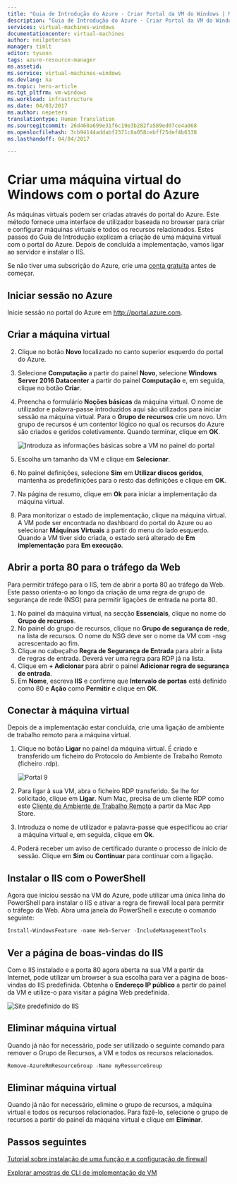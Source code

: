 ```yaml
---
title: "Guia de Introdução do Azure - Criar Portal da VM do Windows | Microsoft Docs"
description: "Guia de Introdução do Azure - Criar Portal da VM do Windows"
services: virtual-machines-windows
documentationcenter: virtual-machines
author: neilpeterson
manager: timlt
editor: tysonn
tags: azure-resource-manager
ms.assetid: 
ms.service: virtual-machines-windows
ms.devlang: na
ms.topic: hero-article
ms.tgt_pltfrm: vm-windows
ms.workload: infrastructure
ms.date: 04/03/2017
ms.author: nepeters
translationtype: Human Translation
ms.sourcegitcommit: 26d460a699e31f6c19e3b282fa589ed07ce4a068
ms.openlocfilehash: 3cb94144addabf2371c8a058cebff25def4b6338
ms.lasthandoff: 04/04/2017

---
```


# <a name="create-a-windows-virtual-machine-with-the-azure-portal"></a>Criar uma máquina virtual do Windows com o portal do Azure

As máquinas virtuais podem ser criadas através do portal do Azure. Este método fornece uma interface de utilizador baseada no browser para criar e configurar máquinas virtuais e todos os recursos relacionados. Estes passos do Guia de Introdução explicam a criação de uma máquina virtual com o portal do Azure. Depois de concluída a implementação, vamos ligar ao servidor e instalar o IIS.

Se não tiver uma subscrição do Azure, crie uma [conta gratuita](https://azure.microsoft.com/free/) antes de começar.

## <a name="log-in-to-azure"></a>Iniciar sessão no Azure

Inicie sessão no portal do Azure em http://portal.azure.com.

## <a name="create-virtual-machine"></a>Criar a máquina virtual

2. Clique no botão **Novo** localizado no canto superior esquerdo do portal do Azure.

3. Selecione **Computação** a partir do painel **Novo**, selecione **Windows Server 2016 Datacenter** a partir do painel **Computação** e, em seguida, clique no botão **Criar**.

4. Preencha o formulário **Noções básicas** da máquina virtual. O nome de utilizador e palavra-passe introduzidos aqui são utilizados para iniciar sessão na máquina virtual. Para o **Grupo de recursos** crie um novo. Um grupo de recursos é um contentor lógico no qual os recursos do Azure são criados e geridos coletivamente. Quando terminar, clique em **OK**.

    ![Introduza as informações básicas sobre a VM no painel do portal](./media/quick-create-portal/create-windows-vm-portal-basic-blade.png)  

5. Escolha um tamanho da VM e clique em **Selecionar**.

6. No painel definições, selecione **Sim** em **Utilizar discos geridos**, mantenha as predefinições para o resto das definições e clique em **OK**.

7. Na página de resumo, clique em **Ok** para iniciar a implementação da máquina virtual.

8. Para monitorizar o estado de implementação, clique na máquina virtual. A VM pode ser encontrada no dashboard do portal do Azure ou ao selecionar **Máquinas Virtuais** a partir do menu do lado esquerdo. Quando a VM tiver sido criada, o estado será alterado de **Em implementação** para **Em execução**.

## <a name="open-port-80-for-web-traffic"></a>Abrir a porta 80 para o tráfego da Web 

Para permitir tráfego para o IIS, tem de abrir a porta 80 ao tráfego da Web. Este passo orienta-o ao longo da criação de uma regra de grupo de segurança de rede (NSG) para permitir ligações de entrada na porta 80.

1. No painel da máquina virtual, na secção **Essenciais**, clique no nome do **Grupo de recursos**.
2. No painel do grupo de recursos, clique no **Grupo de segurança de rede**, na lista de recursos. O nome do NSG deve ser o nome da VM com -nsg acrescentado ao fim.
3. Clique no cabeçalho **Regra de Segurança de Entrada** para abrir a lista de regras de entrada. Deverá ver uma regra para RDP já na lista.
4. Clique em **+ Adicionar** para abrir o painel **Adicionar regra de segurança de entrada**.
5. Em **Nome**, escreva **IIS** e confirme que **Intervalo de portas** está definido como 80 e **Ação** como **Permitir** e clique em **OK**.


## <a name="connect-to-virtual-machine"></a>Conectar à máquina virtual

Depois de a implementação estar concluída, crie uma ligação de ambiente de trabalho remoto para a máquina virtual.

1. Clique no botão **Ligar** no painel da máquina virtual. É criado e transferido um ficheiro do Protocolo do Ambiente de Trabalho Remoto (ficheiro .rdp).

    ![Portal 9](./media/quick-create-portal/quick-create-portal/portal-quick-start-9.png) 

2. Para ligar à sua VM, abra o ficheiro RDP transferido. Se lhe for solicitado, clique em **Ligar**. Num Mac, precisa de um cliente RDP como este [Cliente de Ambiente de Trabalho Remoto](https://itunes.apple.com/us/app/microsoft-remote-desktop/id715768417?mt=12) a partir da Mac App Store.

3. Introduza o nome de utilizador e palavra-passe que especificou ao criar a máquina virtual e, em seguida, clique em **Ok**.

4. Poderá receber um aviso de certificado durante o processo de início de sessão. Clique em **Sim** ou **Continuar** para continuar com a ligação.


## <a name="install-iis-using-powershell"></a>Instalar o IIS com o PowerShell

Agora que iniciou sessão na VM do Azure, pode utilizar uma única linha do PowerShell para instalar o IIS e ativar a regra de firewall local para permitir o tráfego da Web.  Abra uma janela do PowerShell e execute o comando seguinte:

```powershell
Install-WindowsFeature -name Web-Server -IncludeManagementTools
```

## <a name="view-the-iis-welcome-page"></a>Ver a página de boas-vindas do IIS

Com o IIS instalado e a porta 80 agora aberta na sua VM a partir da Internet, pode utilizar um browser à sua escolha para ver a página de boas-vindas do IIS predefinida. Obtenha o **Endereço IP público** a partir do painel da VM e utilize-o para visitar a página Web predefinida. 

![Site predefinido do IIS](./media/quick-create-powershell/default-iis-website.png) 

## <a name="delete-virtual-machine"></a>Eliminar máquina virtual

Quando já não for necessário, pode ser utilizado o seguinte comando para remover o Grupo de Recursos, a VM e todos os recursos relacionados.

```powershell
Remove-AzureRmResourceGroup -Name myResourceGroup
```
## <a name="delete-virtual-machine"></a>Eliminar máquina virtual

Quando já não for necessário, elimine o grupo de recursos, a máquina virtual e todos os recursos relacionados. Para fazê-lo, selecione o grupo de recursos a partir do painel da máquina virtual e clique em **Eliminar**.

## <a name="next-steps"></a>Passos seguintes

[Tutorial sobre instalação de uma função e a configuração de firewall](hero-role.md?toc=%2fazure%2fvirtual-machines%2fwindows%2ftoc.json)

[Explorar amostras de CLI de implementação de VM](cli-samples.md?toc=%2fazure%2fvirtual-machines%2fwindows%2ftoc.json)

